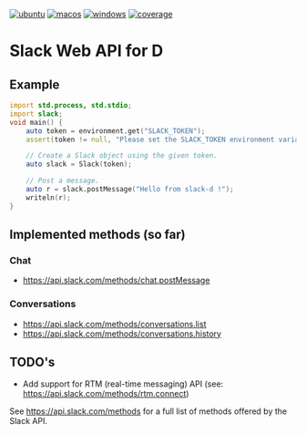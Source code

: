 [![ubuntu](https://github.com/sinisa-susnjar/slack-d/actions/workflows/ubuntu.yml/badge.svg)](https://github.com/sinisa-susnjar/slack-d/actions/workflows/ubuntu.yml) [![macos](https://github.com/sinisa-susnjar/slack-d/actions/workflows/macos.yml/badge.svg)](https://github.com/sinisa-susnjar/slack-d/actions/workflows/macos.yml) [![windows](https://github.com/sinisa-susnjar/slack-d/actions/workflows/windows.yml/badge.svg)](https://github.com/sinisa-susnjar/slack-d/actions/workflows/windows.yml) [![coverage](https://codecov.io/gh/sinisa-susnjar/slack-d/branch/main/graph/badge.svg?token=8IJIAOGVRZ)](https://codecov.io/gh/sinisa-susnjar/slack-d)

# Slack Web API for D

## Example

```d
import std.process, std.stdio;
import slack;
void main() {
    auto token = environment.get("SLACK_TOKEN");
    assert(token != null, "Please set the SLACK_TOKEN environment variable");

    // Create a Slack object using the given token.
    auto slack = Slack(token);

    // Post a message.
    auto r = slack.postMessage("Hello from slack-d !");
    writeln(r);
}
```

## Implemented methods (so far)

### Chat

* https://api.slack.com/methods/chat.postMessage

### Conversations

* https://api.slack.com/methods/conversations.list
* https://api.slack.com/methods/conversations.history

## TODO's

* Add support for RTM (real-time messaging) API (see: https://api.slack.com/methods/rtm.connect)

See https://api.slack.com/methods for a full list of methods offered by the Slack API.
